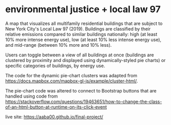 # environmental justice + local law 97

A map that visualizes all multifamily residential buildings that are subject to New York City's Local Law 97 (2019). Buildings are classified by their relative emissions compared to similar buildings nationally: high (at least 10% more intense energy use), low (at least 10% less intense energy use), and mid-range (between 10% more and 10% less). 

Users can toggle between a view of all buildings at once (buildings are clustered by proximity and displayed using dynamically-styled pie charts) or specific categories of buildings, by energy use.

The code for the dynamic pie-chart clusters was adapted from https://docs.mapbox.com/mapbox-gl-js/example/cluster-html/.

The pie-chart code was altered to connect to Bootstrap buttons that are handled using code from https://stackoverflow.com/questions/19463651/how-to-change-the-class-of-an-html-button-at-runtime-on-its-click-event


live site: https://aaba00.github.io/final-project/